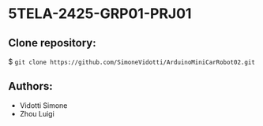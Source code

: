 # 5TELA-2425-GRP01-PRJ01

## Clone repository:
$ ```git clone https://github.com/SimoneVidotti/ArduinoMiniCarRobot02.git```

## Authors:
* Vidotti Simone
* Zhou Luigi
